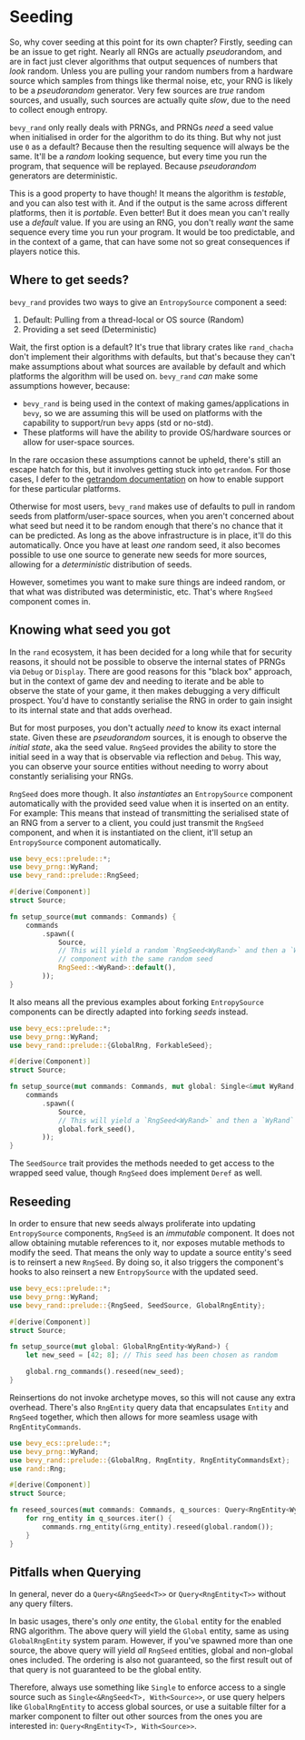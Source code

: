 # Seeding

So, why cover seeding at this point for its own chapter? Firstly, seeding can be an issue to get right. Nearly all RNGs are actually *pseudo*random, and are in fact just clever algorithms that output sequences of numbers that *look* random. Unless you are pulling your random numbers from a hardware source which samples from things like thermal noise, etc, your RNG is likely to be a *pseudorandom* generator. Very few sources are *true* random sources, and usually, such sources are actually quite *slow*, due to the need to collect enough entropy.

`bevy_rand` only really deals with PRNGs, and PRNGs *need* a seed value when initialised in order for the algorithm to do its thing. But why not just use `0` as a default? Because then the resulting sequence will always be the same. It'll be a *random* looking sequence, but every time you run the program, that sequence will be replayed. Because *pseudorandom* generators are deterministic.

This is a good property to have though! It means the algorithm is *testable*, and you can also test with it. And if the output is the same across different platforms, then it is *portable*. Even better! But it does mean you can't really use a *default* value. If you are using an RNG, you don't really *want* the same sequence every time you run your program. It would be too predictable, and in the context of a game, that can have some not so great consequences if players notice this.

## Where to get seeds?

`bevy_rand` provides two ways to give an `EntropySource` component a seed:

1. Default: Pulling from a thread-local or OS source (Random)
2. Providing a set seed (Deterministic)

Wait, the first option is a default? It's true that library crates like `rand_chacha` don't implement their algorithms with defaults, but that's because they can't make assumptions about what sources are available by default and which platforms the algorithm will be used on. `bevy_rand` *can* make some assumptions however, because:

* `bevy_rand` is being used in the context of making games/applications in `bevy`, so we are assuming this will be used on platforms with the capability to support/run `bevy` apps (std or no-std).
* These platforms will have the ability to provide OS/hardware sources or allow for user-space sources.

In the rare occasion these assumptions cannot be upheld, there's still an escape hatch for this, but it involves getting stuck into `getrandom`. For those cases, I defer to the [getrandom documentation](https://docs.rs/getrandom/0.2.15/getrandom/macro.register_custom_getrandom.html) on how to enable support for these particular platforms.

Otherwise for most users, `bevy_rand` makes use of defaults to pull in random seeds from platform/user-space sources, when you aren't concerned about what seed but need it to be random enough that there's no chance that it can be predicted. As long as the above infrastructure is in place, it'll do this automatically. Once you have at least *one* random seed, it also becomes possible to use one source to generate new seeds for more sources, allowing for a *deterministic* distribution of seeds.

However, sometimes you want to make sure things are indeed random, or that what was distributed was deterministic, etc. That's where `RngSeed` component comes in.

## Knowing what seed you got

In the `rand` ecosystem, it has been decided for a long while that for security reasons, it should not be possible to observe the internal states of PRNGs via `Debug` or `Display`. There are good reasons for this "black box" approach, but in the context of game dev and needing to iterate and be able to observe the state of your game, it then makes debugging a very difficult prospect. You'd have to constantly serialise the RNG in order to gain insight to its internal state and that adds overhead.

But for most purposes, you don't actually *need* to know its exact internal state. Given these are *pseudorandom* sources, it is enough to observe the *initial state*, aka the seed value. `RngSeed` provides the ability to store the initial seed in a way that is observable via reflection and `Debug`. This way, you can observe your source entities without needing to worry about constantly serialising your RNGs.

`RngSeed` does more though. It also *instantiates* an `EntropySource` component automatically with the provided seed value when it is inserted on an entity. For example: This means that instead of transmitting the serialised state of an RNG from a server to a client, you could just transmit the `RngSeed` component, and when it is instantiated on the client, it'll setup an `EntropySource` component automatically.

```rust
use bevy_ecs::prelude::*;
use bevy_prng::WyRand;
use bevy_rand::prelude::RngSeed;

#[derive(Component)]
struct Source;

fn setup_source(mut commands: Commands) {
    commands
        .spawn((
            Source,
            // This will yield a random `RngSeed<WyRand>` and then a `WyRand`
            // component with the same random seed
            RngSeed::<WyRand>::default(),
        ));
}
```

It also means all the previous examples about forking `EntropySource` components can be directly adapted into forking *seeds* instead.

```rust
use bevy_ecs::prelude::*;
use bevy_prng::WyRand;
use bevy_rand::prelude::{GlobalRng, ForkableSeed};

#[derive(Component)]
struct Source;

fn setup_source(mut commands: Commands, mut global: Single<&mut WyRand, With<GlobalRng>>) {
    commands
        .spawn((
            Source,
            // This will yield a `RngSeed<WyRand>` and then a `WyRand` component
            global.fork_seed(),
        ));
}
```

The `SeedSource` trait provides the methods needed to get access to the wrapped seed value, though `RngSeed` does implement `Deref` as well.

## Reseeding

In order to ensure that new seeds always proliferate into updating `EntropySource` components, `RngSeed` is an *immutable* component. It does not allow obtaining mutable references to it, nor exposes mutable methods to modify the seed. That means the only way to update a source entity's seed is to reinsert a new `RngSeed`. By doing so, it also triggers the component's hooks to also reinsert a new `EntropySource` with the updated seed.

```rust
use bevy_ecs::prelude::*;
use bevy_prng::WyRand;
use bevy_rand::prelude::{RngSeed, SeedSource, GlobalRngEntity};

#[derive(Component)]
struct Source;

fn setup_source(mut global: GlobalRngEntity<WyRand>) {
    let new_seed = [42; 8]; // This seed has been chosen as random

    global.rng_commands().reseed(new_seed);
}
```

Reinsertions do not invoke archetype moves, so this will not cause any extra overhead. There's also `RngEntity` query data that encapsulates `Entity` and `RngSeed` together, which then allows for more seamless usage with `RngEntityCommands`.

```rust
use bevy_ecs::prelude::*;
use bevy_prng::WyRand;
use bevy_rand::prelude::{GlobalRng, RngEntity, RngEntityCommandsExt};
use rand::Rng;

#[derive(Component)]
struct Source;

fn reseed_sources(mut commands: Commands, q_sources: Query<RngEntity<WyRand>, With<Source>>, mut global: Single<&mut WyRand, With<GlobalRng>>) {
    for rng_entity in q_sources.iter() {
        commands.rng_entity(&rng_entity).reseed(global.random());
    }
}

```

## Pitfalls when Querying

In general, never do a `Query<&RngSeed<T>>` or `Query<RngEntity<T>>` without any query filters.

In basic usages, there's only *one* entity, the `Global` entity for the enabled RNG algorithm. The above query will yield the `Global` entity, same as using `GlobalRngEntity` system param. However, if you've spawned more than one source, the above query will yield *all* `RngSeed` entities, global and non-global ones included. The ordering is also not guaranteed, so the first result out of that query is not guaranteed to be the global entity.

Therefore, always use something like `Single` to enforce access to a single source such as `Single<&RngSeed<T>, With<Source>>`, or use query helpers like `GlobalRngEntity` to access global sources, or use a suitable filter for a marker component to filter out other sources from the ones you are interested in: `Query<RngEntity<T>, With<Source>>`.
